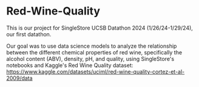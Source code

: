 # Red-Wine-Quality
This is our project for SingleStore UCSB Datathon 2024 (1/26/24-1/29/24), our first datathon.

Our goal was to use data science models to analyze the relationship between the
different chemical properties of red wine, specifically the alcohol content (ABV), 
density, pH, and quality, using SingleStore's notebooks and Kaggle's Red Wine Quality dataset:
https://www.kaggle.com/datasets/uciml/red-wine-quality-cortez-et-al-2009/data


